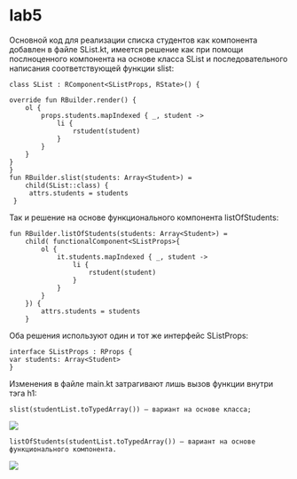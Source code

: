 # lab5
Основной код для реализации списка студентов как компонента добавлен в файле SList.kt, 
имеется решение как при помощи послноценного компонента
на основе класса SList и последовательного написания соответствующей функции slist:

    class SList : RComponent<SListProps, RState>() {

    override fun RBuilder.render() {
        ol {
            props.students.mapIndexed { _, student ->
                li {
                    rstudent(student)
                }
            }
        }
    }
    }
    fun RBuilder.slist(students: Array<Student>) =
        child(SList::class) {
         attrs.students = students
     }
    
Так и решение на основе функционального компонента listOfStudents:
    
    fun RBuilder.listOfStudents(students: Array<Student>) =
        child( functionalComponent<SListProps>{
            ol {
                it.students.mapIndexed { _, student ->
                    li {
                        rstudent(student)
                    }
                }
            }
        }) {
            attrs.students = students
        }
    
Оба решения используют один и тот же интерфейс SListProps:
    
    interface SListProps : RProps {
    var students: Array<Student>
    }

Изменения в файле main.kt затрагивают лишь вызов функции внутри тэга h1:

    slist(studentList.toTypedArray()) — вариант на основе класса;
    
![](https://github.com/mementomorri/KotlinReact/blob/master/screenshots/slist.PNG)

    listOfStudents(studentList.toTypedArray()) — вариант на основе функционального компонента.
    
![](https://github.com/mementomorri/KotlinReact/blob/master/screenshots/listOfStudents.PNG)
